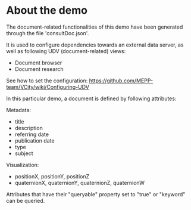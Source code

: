 
# About the demo

The document-related functionalities of this demo have been generated through the file 'consultDoc.json'.

It is used to configure dependencies towards an external data server, as well as
following UDV (document-related) views:
 - Document browser
 - Document research

See how to set the configuration:
https://github.com/MEPP-team/VCity/wiki/Configuring-UDV

In this particular demo, a document is defined by following attributes:

Metadata:
  - title
  - description
  - referring date
  - publication date
  - type
  - subject

Visualization:
  - positionX, positionY, positionZ
  - quaternionX, quaternionY, quaternionZ, quaternionW

Attributes that have their "queryable" property set to "true" or "keyword" can be
queried.
